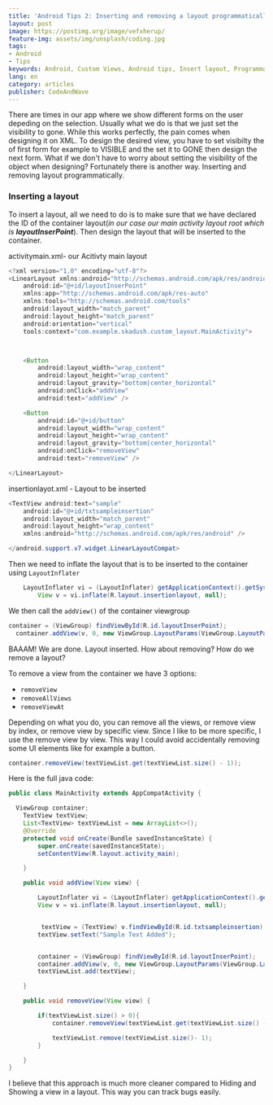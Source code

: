 ```yaml
---
title: 'Android Tips 2: Inserting and removing a layout programmatically'
layout: post
image: https://postimg.org/image/vefxherup/
feature-img: assets/img/unsplash/coding.jpg
tags:
- Android
- Tips
keywords: Android, Custom Views, Android tips, Insert layout, Programmatically
lang: en
category: articles
publisher: CodeAndWave
---
```


There are times in our app where we show different forms on the user depeding on the selection. Usually what we do is that we just set the visibility to gone. While this works perfectly, the pain comes when designing it on XML. To design the desired view, you have to set visibilty the of first form for example to VISIBLE and the set it to GONE then design the next form.  What if we don't have to worry about setting the visibility of the object when designing? Fortunately there is another way. Inserting and removing layout programmatically.

### Inserting a layout

To insert a layout, all we need to do is to make sure that we have declared the ID of the container layout(*in our case our main activity layout root which is **layoutInserPoint***). Then design the layout that will be inserted to the container.

activitymain.xml- our Acitivty main layout

``` java
<?xml version="1.0" encoding="utf-8"?>
<LinearLayout xmlns:android="http://schemas.android.com/apk/res/android"
    android:id="@+id/layoutInserPoint"
    xmlns:app="http://schemas.android.com/apk/res-auto"
    xmlns:tools="http://schemas.android.com/tools"
    android:layout_width="match_parent"
    android:layout_height="match_parent"
    android:orientation="vertical"
    tools:context="com.example.skadush.custom_layout.MainActivity">



    <Button
        android:layout_width="wrap_content"
        android:layout_height="wrap_content"
        android:layout_gravity="bottom|center_horizontal"
        android:onClick="addView"
        android:text="addView" />

    <Button
        android:id="@+id/button"
        android:layout_width="wrap_content"
        android:layout_height="wrap_content"
        android:layout_gravity="bottom|center_horizontal"
        android:onClick="removeView"
        android:text="removeView" />

</LinearLayout>
```

insertionlayot.xml - Layout to be inserted
``` java
<TextView android:text="sample"
    android:id="@+id/txtsampleinsertion"
    android:layout_width="match_parent"
    android:layout_height="wrap_content"
    xmlns:android="http://schemas.android.com/apk/res/android" />

</android.support.v7.widget.LinearLayoutCompat>
```

Then we need to inflate the layout that is to be inserted to the container using `LayoutInflater`
``` java
    LayoutInflater vi = (LayoutInflater) getApplicationContext().getSystemService(Context.LAYOUT_INFLATER_SERVICE);
        View v = vi.inflate(R.layout.insertionlayout, null);
```



We then call the `addView()` of the container viewgroup

 ``` java
 container = (ViewGroup) findViewById(R.id.layoutInserPoint);
   container.addView(v, 0, new ViewGroup.LayoutParams(ViewGroup.LayoutParams.WRAP_CONTENT, ViewGroup.LayoutParams.WRAP_CONTENT));
```

BAAAM! We are done.  Layout inserted. How about removing? How do we remove a layout?

To remove a view from the container we have 3 options:
* `removeView`
* `removeAllViews`
* `removeViewAt`

Depending on what you do, you can remove all the views, or remove view by index, or remove view by specific view. Since I like to be more specific, I use the remove view by view. This way I could avoid accidentally removing some UI elements like for example a button.
 ``` java
 container.removeView(textViewList.get(textViewList.size() - 1));
```

Here is the full java code:
``` java
public class MainActivity extends AppCompatActivity {

  ViewGroup container;
    TextView textView;
    List<TextView> textViewList = new ArrayList<>();
    @Override
    protected void onCreate(Bundle savedInstanceState) {
        super.onCreate(savedInstanceState);
        setContentView(R.layout.activity_main);

    }

    public void addView(View view) {

        LayoutInflater vi = (LayoutInflater) getApplicationContext().getSystemService(Context.LAYOUT_INFLATER_SERVICE);
        View v = vi.inflate(R.layout.insertionlayout, null);


         textView = (TextView) v.findViewById(R.id.txtsampleinsertion);
        textView.setText("Sample Text Added");


        container = (ViewGroup) findViewById(R.id.layoutInserPoint);
        container.addView(v, 0, new ViewGroup.LayoutParams(ViewGroup.LayoutParams.WRAP_CONTENT, ViewGroup.LayoutParams.WRAP_CONTENT));
        textViewList.add(textView);

    }

    public void removeView(View view) {

        if(textViewList.size() > 0){
            container.removeView(textViewList.get(textViewList.size() - 1));

            textViewList.remove(textViewList.size()- 1);
        }

    }
}
```

I believe that this approach is much more cleaner compared to Hiding and Showing a view in a layout. This way you can track bugs easily.